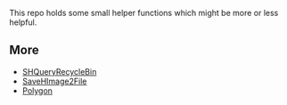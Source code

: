 ﻿This repo holds some small helper functions which might be more or less helpful.

## More
* [SHQueryRecycleBin](https://gist.github.com/1808118)
* [SaveHImage2File](https://gist.github.com/1665138)
* [Polygon](https://gist.github.com/1869007)